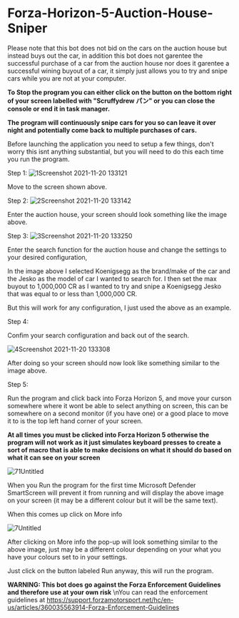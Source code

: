 # Forza-Horizon-5-Auction-House-Sniper
Please note that this bot does not bid on the cars on the auction house but instead buys out the car, in addition this bot does not garentee the successful purchase of a car from the auction house nor does it garentee a successful wining buyout of a car, it simply just allows you to try and snipe cars while you are not at your computer. 

**To Stop the program you can either click on the button on the bottom right of your screen labelled with "Scruffydrew パン" or you can close the console or end it in task manager.**

**The program will continuously snipe cars for you so can leave it over night and potentially come back to multiple purchases of cars.**

Before launching the application you need to setup a few things, don't worry this isnt anything substantial, but you will need to do this each time you run the program.

Step 1:
  ![1Screenshot 2021-11-20 133121](https://user-images.githubusercontent.com/66156463/142712010-7b0e1290-a028-4828-8cc7-222ec81e811c.png)

  Move to the screen shown above.
  
Step 2:
  ![2Screenshot 2021-11-20 133142](https://user-images.githubusercontent.com/66156463/142712021-a61934a6-10cc-413d-ba4d-8753ad94913d.png)

  Enter the auction house, your screen should look something like the image above.
  
Step 3:
  ![3Screenshot 2021-11-20 133250](https://user-images.githubusercontent.com/66156463/142712046-4130b8dc-e766-4f2c-b355-2f181e5ed8f6.png)

  Enter the search function for the auction house and change the settings to your desired configuration,
  
  In the image above I selected Koenigsegg as the brand/make of the car  and the Jesko as the model of car I wanted to search for. I then set the max buyout to 1,000,000 CR as I wanted to try and snipe a Koenigsegg Jesko that was equal to or less than 1,000,000 CR.
  
  But this will work for any configuration, I just used the above as an example.
  
Step 4:
  
  Confim your search configuration and back out of the search.
  
  ![4Screenshot 2021-11-20 133308](https://user-images.githubusercontent.com/66156463/142712182-5cdaa3d2-2556-45ff-8aed-d6198abaa0a0.png)

  
  After doing so your screen should now look like something similar to the image above.
  
Step 5: 
  
  Run the program and click back into Forza Horizon 5, and move your curson somewhere where it wont be able to select anything on screen, this can be somewhere on a second monitor   (if you have one) or a good place to move it to is the top left hand corner of your screen.
  
  **At all times you must be clicked into Forza Horizon 5 otherwise the program will not work as it just simulates keyboard presses to create a sort of macro that is able to make decisions on what it should do based on what it can see on your screen**
  
  ![71Untitled](https://user-images.githubusercontent.com/66156463/142713028-2eaf3887-8582-4271-9d26-3758d348e1bf.png)
  
When you Run the program for the first time Microsoft Defender SmartScreen will prevent it from running and will display the above image on your screen (it may be a different colour but it will be the same text).

When this comes up click on More info

![7Untitled](https://user-images.githubusercontent.com/66156463/142713049-d628f700-b91b-4e0b-ba51-fa083368fc83.png)

After clicking on More info the pop-up will look something similar to the above image, just may be a different colour depending on your what you have your colours set to in your settings.

Just click on the button labeled Run anyway, this will run the program.

**WARNING: This bot does go against the Forza Enforcement Guidelines and therefore use at your own risk**
\nYou can read the enforcement guidelines at https://support.forzamotorsport.net/hc/en-us/articles/360035563914-Forza-Enforcement-Guidelines
